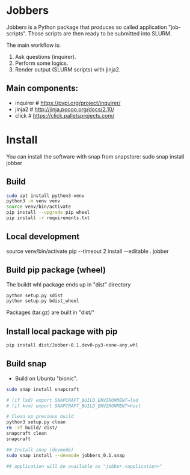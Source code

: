# Jobbers
Jobbers is a Python package that produces so called application "job-scripts".
Those scripts are then ready to be submitted into SLURM.

The main workflow is:
1. Ask questions (inquirer).
1. Perform some logics.
1. Render output (SLURM scripts) with jinja2.

## Main components: 
* inquirer  # https://pypi.org/project/inquirer/
* jinja2    # http://jinja.pocoo.org/docs/2.10/
* click     # https://click.palletsprojects.com/

# Install
You can install the software with snap from snapstore:
 sudo snap install jobber

## Build
```bash
sudo apt install python3-venv
python3 -m venv venv
source venv/bin/activate
pip install --upgrade pip wheel
pip install -r requirements.txt
```

## Local development
source venv/bin/activate
pip --timeout 2 install --editable .
jobber

## Build pip package (wheel)
The buildt whl package ends up in "dist" directory
```bash
python setup.py sdist
python setup.py bdist_wheel
```
Packages (tar.gz)  are built in "dist/"

## Install local package with pip
```bash
pip install dist/Jobber-0.1.dev0-py3-none-any.whl
```

## Build snap
* Build on Ubuntu "bionic".

```bash
sudo snap install snapcraft

# (if lxd) export SNAPCRAFT_BUILD_ENVIRONMENT=lxd
# (if kvm) export SNAPCRAFT_BUILD_ENVIRONMENT=host

# Clean up previous build
python3 setup.py clean
rm -rf build/ dist/
snapcraft clean
snapcraft

## Install snap (devmode)
sudo snap install --devmode jobbers_0.1.snap

## application will be available as "jobber.<application>"
